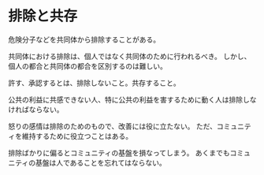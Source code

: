 # 排除と共存

危険分子などを共同体から排除することがある。

共同体における排除は、個人ではなく共同体のために行われるべき。
しかし、個人の都合と共同体の都合を区別するのは難しい。

許す、承認するとは、排除しないこと。共存すること。

公共の利益に共感できない人、特に公共の利益を害するために動く人は排除しなければならない。

怒りの感情は排除のためのもので、改善には役に立たない。
ただ、コミュニティを維持するために役立つことはある。

排除ばかりに偏るとコミュニティの基盤を損なってしまう。
あくまでもコミュニティの基盤は人であることを忘れてはならない。

